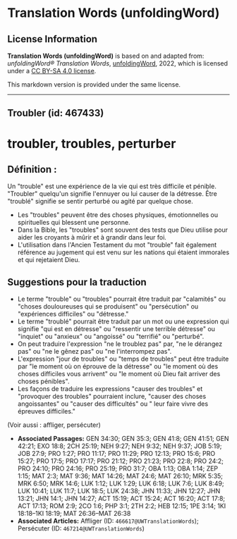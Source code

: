 # Translation Words (unfoldingWord)

## License Information

**Translation Words (unfoldingWord)** is based on and adapted from: _unfoldingWord® Translation Words_, [unfoldingWord](https://unfoldingword.org/utw), 2022, which is licensed under a [CC BY-SA 4.0 license](https://creativecommons.org/licenses/by-sa/4.0/legalcode.en).

This markdown version is provided under the same license.



--------------------------------

## Troubler (id: 467433)

troubler, troubles, perturber
=============================

Définition :
------------

Un "trouble" est une expérience de la vie qui est très difficile et pénible. "Troubler" quelqu'un signifie l'ennuyer ou lui causer de la détresse. Être "troublé" signifie se sentir perturbé ou agité par quelque chose.

* Les "troubles" peuvent être des choses physiques, émotionnelles ou spirituelles qui blessent une personne.
* Dans la Bible, les "troubles" sont souvent des tests que Dieu utilise pour aider les croyants à mûrir et à grandir dans leur foi.
* L'utilisation dans l'Ancien Testament du mot "trouble" fait également référence au jugement qui est venu sur les nations qui étaient immorales et qui rejetaient Dieu.

Suggestions pour la traduction
------------------------------

* Le terme "trouble" ou "troubles" pourrait être traduit par "calamités" ou "choses douloureuses qui se produisent" ou "persécution" ou "expériences difficiles" ou "détresse."
* Le terme "troublé" pourrait être traduit par un mot ou une expression qui signifie "qui est en détresse" ou "ressentir une terrible détresse" ou "inquiet" ou "anxieux" ou "angoissé" ou "terrifié" ou "perturbé".
* On peut traduire l'expression "ne le troublez pas" par, "ne le dérangez pas" ou "ne le gênez pas" ou "ne l'interrompez pas".
* L'expression "jour de troubles" ou "temps de troubles" peut être traduite par "le moment où on éprouve de la détresse" ou "le moment où des choses difficiles vous arrivent" ou "le moment où Dieu fait arriver des choses pénibles".
* Les façons de traduire les expressions "causer des troubles" et "provoquer des troubles" pourraient inclure, "causer des choses angoissantes" ou "causer des difficultés" ou " leur faire vivre des épreuves difficiles."

(Voir aussi : affliger, persécuter)

* **Associated Passages:** GEN 34:30; GEN 35:3; GEN 41:8; GEN 41:51; GEN 42:21; EXO 18:8; 2CH 25:19; NEH 9:27; NEH 9:32; NEH 9:37; JOB 5:19; JOB 27:9; PRO 1:27; PRO 11:17; PRO 11:29; PRO 12:13; PRO 15:6; PRO 15:27; PRO 17:5; PRO 17:17; PRO 21:12; PRO 21:23; PRO 22:8; PRO 24:2; PRO 24:10; PRO 24:16; PRO 25:19; PRO 31:7; OBA 1:13; OBA 1:14; ZEP 1:15; MAT 2:3; MAT 9:36; MAT 14:26; MAT 24:6; MAT 26:10; MRK 5:35; MRK 6:50; MRK 14:6; LUK 1:12; LUK 1:29; LUK 6:18; LUK 7:6; LUK 8:49; LUK 10:41; LUK 11:7; LUK 18:5; LUK 24:38; JHN 11:33; JHN 12:27; JHN 13:21; JHN 14:1; JHN 14:27; ACT 15:19; ACT 15:24; ACT 16:20; ACT 17:8; ACT 17:13; ROM 2:9; 2CO 1:6; PHP 3:1; 2TH 2:2; HEB 12:15; 1PE 3:14; 1KI 18:18–1KI 18:19; MAT 26:36–MAT 26:38
* **Associated Articles:** Affliger (ID: `466617@UWTranslationWords`); Persécuter (ID: `467214@UWTranslationWords`)


